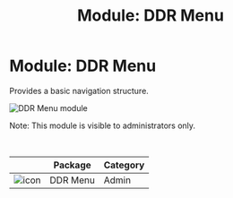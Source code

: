 ﻿---
uid: module-ddr-menu
locale: en
title: "Module: DDR Menu"
dnnversion: 09.02.00
---

# Module: DDR Menu

Provides a basic navigation structure.

  

![DDR Menu module](/images/scr-module-DDRMenu.png)

  

Note: This module is visible to administrators only.

 

|                                         | Package  | Category |
| --------------------------------------- | -------- | -------- |
| ![icon](/images/ico-module-ddrmenu.png) | DDR Menu | Admin    |
